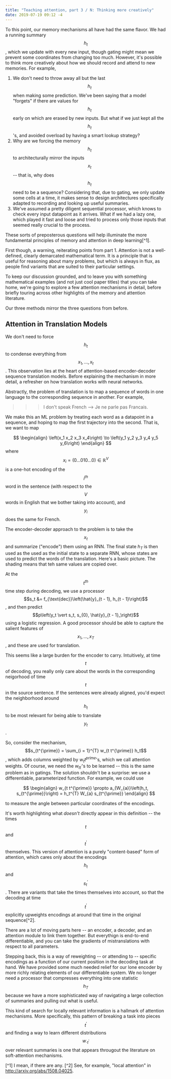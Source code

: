 ```yaml
---
title: "Teaching attention, part 3 / N: Thinking more creatively"
date: 2019-07-19 09:12 -4
---
```


To this point, our memory mechanisms all have had the same flavor. We had a
running summary $$h_t$$, which we update with every new input, though gating
might mean we prevent some coordinates from changing too much. However, it's
possible to think more creatively about how we should record and attend to new
memories. For example,

1. We don't need to throw away all but the last $$h_t$$ when making some
   prediction. We've been saying that a model "forgets" if there are values for
   $$h_t$$ early on which are erased by new inputs. But what if we just kept all
   the $$h_t$$'s, and avoided overload by having a smart lookup strategy?
2. Why are we forcing the memory $$h_t$$ to architecturally mirror the inputs
   $$x_t$$ -- that is, why does $$h_t$$ need to be a sequence? Considering that,
   due to gating, we only update some cells at a time, it makes sense to design
   architectures specifically adapted to recording and looking up useful
   summaries.
3. We've assumed a pretty diligent sequential processor, which knows to check
   every input datapoint as it arrives. What if we had a lazy one, which played
   it fast and loose and tried to process only those inputs that seemed really
   crucial to the process.

These sorts of preposterous questions will help illuminate the more fundamental
principles of memory and attention in deep learning[^1].

First though, a warning, reiterating points from part 1. Attention is not a
well-defined, clearly demarcated mathematical term. It is a principle that is
useful for reasoning about many problems, but which is always in flux, as people
find variants that are suited to their particular settings.

To keep our discussion grounded, and to leave you with something mathematical
examples (and not just cool paper titles) that you can take home, we're going to
explore a few attention mechanisms in detail, before briefly touring across
other highlights of the memory and attention literature.

Our three methods mirror the three questions from before.

## Attention in Translation Models

We don't need to force $$h_t$$ to condense everything from $$x_1, \dots, x_t$$.
This observation lies at the heart of attention-based encoder-decoder sequence
translation models. Before explaining the mechanism in more detail, a refresher
on how translation works with neural networks.

Abstractly, the problem of translation is to map a sequence of words in one
language to the corresponding sequence in another. For example,

>>> I don't speak French --> Je ne parle pas Francais.

We make this an ML problem by treating each word as a datapoint in a sequence,
and hoping to map the first trajectory into the second. That is, we want to map

$$
\begin{align}
\left(x_1 x_2 x_3 x_4\right) \to \left(y_1 y_2 y_3 y_4 y_5 y_6\right)
\end{align}
$$
where $$x_i = \left(0 \dots 0 1 0 \dots 0\right) \in \mathbb{R}^{V}$$ is a
one-hot encoding of the $$i^{th}$$ word in the sentence (with respect to the
$$V$$ words in English that we bother taking into account), and $$y_i$$ does the
same for French.

The encoder-decoder approach to the problem is to take the $$x_t$$ and summarize
("encode") them using an RNN. The final state $h_{T}$ is then used as the used
as the initial state to a separate RNN, whose states are used to predict the
words of the translation. Here's a basic picture. The shading means that teh
same values are copied over.

At the $$t^{th}$$ time step during decoding, we use a processor $$s_t &=
f_{\text{dec}}\left(\hat{y}_{t - 1}, h_{t - 1}\right)$$, and then predict
$$p\left(y_t \vert s_t, s_{0}, \hat{y}_{t - 1}_\right)$$ using a logistic
regression. A good processor should be able to capture the salient features of
$$x_1, \dots, x_{T}$$, and these are used for translation.

This seems like a large burden for the encoder to carry. Intuitively, at time
$$t$$ of decoding, you really only care about the words in the corresponding
neigorhood of time $$t$$ in the source sentence. If the sentences were already
aligned, you'd expect the neighborhood around $$h_t$$ to be most relevant for
being able to translate $$y_t$$.

So, consider the mechanism, $$s_{t^{\prime}} = \sum_{i = 1}^{T} w_{t t^{\prime}}
h_t$$, which adds columns weighted by $w_t t^{prime}$'s, which we call attention
weights. Of course, we need the $w_{tt^{\prime}}$'s to be learned -- this is the
same problem as in gatings. The solution shouldn't be a surprise: we use a
differentiable, parameterized function. For example, we could use

$$
\begin{align}
w_{t t^{\prime}} \propto a_{W_{a}}\left(h_t, s_{t^{\prime}}\right) = h_t^{T} W_{a} s_{t^{\prime}}
\end{align}
$$

to measure the angle between particular coordinates of the encodings.

It's worth highlighting what _doesn't_ directly appear in this definition -- the
times $$t$$ and $$t^{\prime}$$ themselves. This version of attention is a purely
"content-based" form of attention, which cares only about the encodings $$h_t$$
and $$s_t^{\prime}$$. There are variants that take the times themselves into
account, so that the decoding at time $$t^{\prime}$$ explicitly upweights
encodings at around that time in the original sequence[^2].

There are a lot of moving parts here -- an encoder, a decoder, and an attention
module to link them together. But everythign is end-to-end differentiable, and
you can take the gradients of mistranslations with respect to all parameters.

Stepping back, this is a way of reweighting -- or attending to -- specific
encodings as a function of our current position in the decoding task at hand. We
have provided some much needed relief for our lone encoder by more richly
relating elements of our differentiable system. We no longer need a processor
that compresses everything into one statistic $$h_{T}$$ because we have a more
sophisticated way of navigating a large collection of summaries and pulling out
what is useful.

This kind of search for locally relevant information is a hallmark of attention
mechanisms. More specifically, this pattern of breaking a task into pieces
$$t^{\prime}$$ and finding a way to learn different distributions $$w_{\cdot
t^{\prime}}$$ over relevant summaries is one that appears througout the
literature on soft-attention mechanisms.

[^1] I mean, if there are any.
[^2] See, for example, "local attention" in http://arxiv.org/abs/1508.04025.
